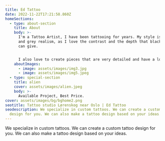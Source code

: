 ```yaml
---
title: Ed Tattoo
date: 2022-11-22T17:21:58.860Z
homeSections:
  - type: about-section
    title: About
    body: >-
      I'm a Tattoo Artist, I have been tattooing for years. My style is black
      and grey realism, as I love the contrast and the depth that black and grey
      can give. 


      I also love to create pieces that are very detailed and have a lot of depth to them. I'm always happy to do custom work, so if you have an idea for a tattoo that you would like to get, please get in touch and we can discuss it.
    aboutImages:
      - image: assets/images/img3.jpg
      - image: assets/images/img5.jpeg
  - type: special-section
    title: alien
    cover: assets/images/alien.jpeg
    body: >-
      Available Project, Best Price.
cover: assets/images/bg/bghome2.png
seotitle: Tattoo studio Lørenskog near Oslo | Ed Tattoo
seodescription: We specialize in custom tattoos. We can create a custom tattoo
  design for you. We can also make a tattoo design based on your ideas.
---
```

We specialize in custom tattoos. We can create a custom tattoo design for you. We can also make a tattoo design based on your ideas.